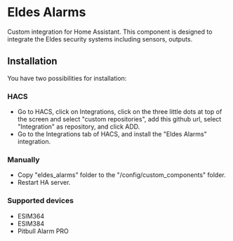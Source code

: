 # Eldes Alarms

Custom integration for Home Assistant. This component is designed to integrate the Eldes security systems including sensors, outputs.

## Installation

You have two possibilities for installation:

### HACS

- Go to HACS, click on Integrations, click on the three little dots at top of the screen and select "custom repositories", add this github url, select "Integration" as repository, and click ADD.
- Go to the Integrations tab of HACS, and install the "Eldes Alarms" integration.

### Manually

- Copy "eldes_alarms" folder to the "/config/custom_components" folder.
- Restart HA server.

### Supported devices

- ESIM364
- ESIM384
- Pitbull Alarm PRO
